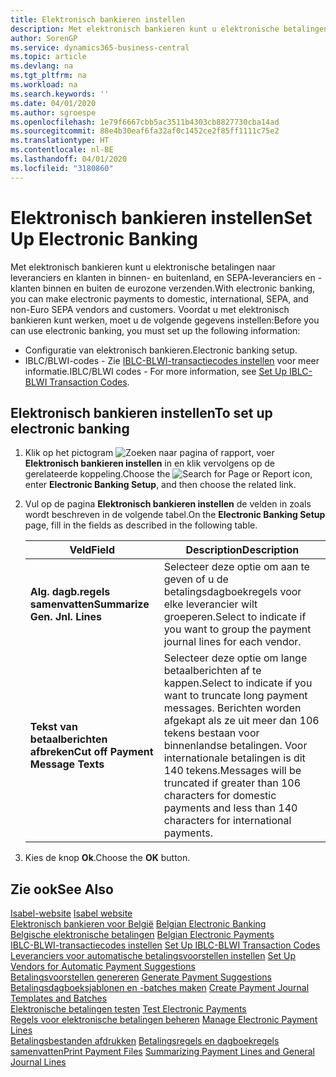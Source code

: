 ```yaml
---
title: Elektronisch bankieren instellen
description: Met elektronisch bankieren kunt u elektronische betalingen naar leveranciers en klanten in binnen- en buitenland, en SEPA-leveranciers en -klanten binnen en buiten de eurozone verzenden.
author: SorenGP
ms.service: dynamics365-business-central
ms.topic: article
ms.devlang: na
ms.tgt_pltfrm: na
ms.workload: na
ms.search.keywords: ''
ms.date: 04/01/2020
ms.author: sgroespe
ms.openlocfilehash: 1e79f6667cbb5ac3511b4303cb8827730cba14ad
ms.sourcegitcommit: 88e4b30eaf6fa32af0c1452ce2f85ff1111c75e2
ms.translationtype: HT
ms.contentlocale: nl-BE
ms.lasthandoff: 04/01/2020
ms.locfileid: "3180860"
---
```

# <a name="set-up-electronic-banking"></a><span data-ttu-id="de7ea-103">Elektronisch bankieren instellen</span><span class="sxs-lookup"><span data-stu-id="de7ea-103">Set Up Electronic Banking</span></span>
<span data-ttu-id="de7ea-104">Met elektronisch bankieren kunt u elektronische betalingen naar leveranciers en klanten in binnen- en buitenland, en SEPA-leveranciers en -klanten binnen en buiten de eurozone verzenden.</span><span class="sxs-lookup"><span data-stu-id="de7ea-104">With electronic banking, you can make electronic payments to domestic, international, SEPA, and non-Euro SEPA vendors and customers.</span></span> <span data-ttu-id="de7ea-105">Voordat u met elektronisch bankieren kunt werken, moet u de volgende gegevens instellen:</span><span class="sxs-lookup"><span data-stu-id="de7ea-105">Before you can use electronic banking, you must set up the following information:</span></span>  

- <span data-ttu-id="de7ea-106">Configuratie van elektronisch bankieren.</span><span class="sxs-lookup"><span data-stu-id="de7ea-106">Electronic banking setup.</span></span>  
- <span data-ttu-id="de7ea-107">IBLC/BLWI-codes - Zie [IBLC-BLWI-transactiecodes instellen](how-to-set-up-iblc-blwi-transaction-codes.md) voor meer informatie.</span><span class="sxs-lookup"><span data-stu-id="de7ea-107">IBLC/BLWI codes - For more information, see [Set Up IBLC-BLWI Transaction Codes](how-to-set-up-iblc-blwi-transaction-codes.md).</span></span>  

## <a name="to-set-up-electronic-banking"></a><span data-ttu-id="de7ea-108">Elektronisch bankieren instellen</span><span class="sxs-lookup"><span data-stu-id="de7ea-108">To set up electronic banking</span></span>  

1.  <span data-ttu-id="de7ea-109">Klik op het pictogram ![Zoeken naar pagina of rapport](../../media/ui-search/search_small.png "Het pictogram Zoeken naar pagina of rapport"), voer **Elektronisch bankieren instellen** in en klik vervolgens op de gerelateerde koppeling.</span><span class="sxs-lookup"><span data-stu-id="de7ea-109">Choose the ![Search for Page or Report](../../media/ui-search/search_small.png "Search for Page or Report icon") icon, enter **Electronic Banking Setup**, and then choose the related link.</span></span>  
2.  <span data-ttu-id="de7ea-110">Vul op de pagina **Elektronisch bankieren instellen** de velden in zoals wordt beschreven in de volgende tabel.</span><span class="sxs-lookup"><span data-stu-id="de7ea-110">On the **Electronic Banking Setup** page, fill in the fields as described in the following table.</span></span>   

    |<span data-ttu-id="de7ea-111">Veld</span><span class="sxs-lookup"><span data-stu-id="de7ea-111">Field</span></span>|<span data-ttu-id="de7ea-112">Description</span><span class="sxs-lookup"><span data-stu-id="de7ea-112">Description</span></span>|  
    |---------------------------------|---------------------------------------|  
    |<span data-ttu-id="de7ea-113">**Alg. dagb.regels samenvatten**</span><span class="sxs-lookup"><span data-stu-id="de7ea-113">**Summarize Gen. Jnl. Lines**</span></span>|<span data-ttu-id="de7ea-114">Selecteer deze optie om aan te geven of u de betalingsdagboekregels voor elke leverancier wilt groeperen.</span><span class="sxs-lookup"><span data-stu-id="de7ea-114">Select to indicate if you want to group the payment journal lines for each vendor.</span></span>|  
    |<span data-ttu-id="de7ea-115">**Tekst van betaalberichten afbreken**</span><span class="sxs-lookup"><span data-stu-id="de7ea-115">**Cut off Payment Message Texts**</span></span>|<span data-ttu-id="de7ea-116">Selecteer deze optie om lange betaalberichten af te kappen.</span><span class="sxs-lookup"><span data-stu-id="de7ea-116">Select to indicate if you want to truncate long payment messages.</span></span> <span data-ttu-id="de7ea-117">Berichten worden afgekapt als ze uit meer dan 106 tekens bestaan voor binnenlandse betalingen. Voor internationale betalingen is dit 140 tekens.</span><span class="sxs-lookup"><span data-stu-id="de7ea-117">Messages will be truncated if greater than 106 characters for domestic payments and less than 140 characters for international payments.</span></span>|  
 
3.  <span data-ttu-id="de7ea-118">Kies de knop **Ok**.</span><span class="sxs-lookup"><span data-stu-id="de7ea-118">Choose the **OK** button.</span></span>  

## <a name="see-also"></a><span data-ttu-id="de7ea-119">Zie ook</span><span class="sxs-lookup"><span data-stu-id="de7ea-119">See Also</span></span>  
 <span data-ttu-id="de7ea-120">[Isabel-website](https://go.microsoft.com/fwlink/?LinkId=210323) </span><span class="sxs-lookup"><span data-stu-id="de7ea-120">[Isabel website](https://go.microsoft.com/fwlink/?LinkId=210323) </span></span>  
 <span data-ttu-id="de7ea-121">[Elektronisch bankieren voor België](belgian-electronic-banking.md) </span><span class="sxs-lookup"><span data-stu-id="de7ea-121">[Belgian Electronic Banking](belgian-electronic-banking.md) </span></span>  
 <span data-ttu-id="de7ea-122">[Belgische elektronische betalingen](belgian-electronic-payments.md) </span><span class="sxs-lookup"><span data-stu-id="de7ea-122">[Belgian Electronic Payments](belgian-electronic-payments.md) </span></span>  
 <span data-ttu-id="de7ea-123">[IBLC-BLWI-transactiecodes instellen](how-to-set-up-iblc-blwi-transaction-codes.md) </span><span class="sxs-lookup"><span data-stu-id="de7ea-123">[Set Up IBLC-BLWI Transaction Codes](how-to-set-up-iblc-blwi-transaction-codes.md) </span></span>  
 <span data-ttu-id="de7ea-124">[Leveranciers voor automatische betalingsvoorstellen instellen](how-to-set-up-vendors-for-automatic-payment-suggestions.md) </span><span class="sxs-lookup"><span data-stu-id="de7ea-124">[Set Up Vendors for Automatic Payment Suggestions](how-to-set-up-vendors-for-automatic-payment-suggestions.md) </span></span>  
 <span data-ttu-id="de7ea-125">[Betalingsvoorstellen genereren](how-to-generate-payment-suggestions.md) </span><span class="sxs-lookup"><span data-stu-id="de7ea-125">[Generate Payment Suggestions](how-to-generate-payment-suggestions.md) </span></span>  
 <span data-ttu-id="de7ea-126">[Betalingsdagboeksjablonen en -batches maken](how-to-create-payment-journal-templates-and-batches.md) </span><span class="sxs-lookup"><span data-stu-id="de7ea-126">[Create Payment Journal Templates and Batches](how-to-create-payment-journal-templates-and-batches.md) </span></span>  
 <span data-ttu-id="de7ea-127">[Elektronische betalingen testen](how-to-test-electronic-payments.md) </span><span class="sxs-lookup"><span data-stu-id="de7ea-127">[Test Electronic Payments](how-to-test-electronic-payments.md) </span></span>  
 <span data-ttu-id="de7ea-128">[Regels voor elektronische betalingen beheren](how-to-manage-electronic-payment-lines.md) </span><span class="sxs-lookup"><span data-stu-id="de7ea-128">[Manage Electronic Payment Lines](how-to-manage-electronic-payment-lines.md) </span></span>  
 <span data-ttu-id="de7ea-129">[Betalingsbestanden afdrukken](how-to-print-payment-files.md) [Betalingsregels en dagboekregels samenvatten](summarizing-payment-lines-and-general-journal-lines.md)</span><span class="sxs-lookup"><span data-stu-id="de7ea-129">[Print Payment Files](how-to-print-payment-files.md) [Summarizing Payment Lines and General Journal Lines](summarizing-payment-lines-and-general-journal-lines.md)</span></span>
